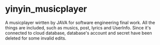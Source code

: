 # yinyin_musicplayer
A musicplayer wirtten by JAVA for software engineering final work. 
All the things are included, such as musics, post, lyrics and UserInfo.
Since it's connected to cloud database, database's account and secret have been deleted for some invalid edits.
